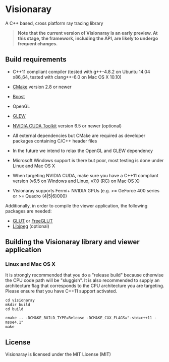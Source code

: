 Visionaray
==========

A C++ based, cross platform ray tracing library

> **Note that the current version of Visionaray is an early preview. At this stage, the framework, including the API, are likely to undergo frequent changes.**

Build requirements
------------------

- C++11 compliant compiler
   (tested with g++-4.8.2 on Ubuntu 14.04 x86_64,
    tested with clang++-6.0 on Mac OS X 10.10)

- [CMake][1] version 2.8 or newer
- [Boost][2]
- OpenGL
- [GLEW][3]
- [NVIDIA CUDA Toolkit][4] version 6.5 or newer (optional)

- All external dependencies but CMake are required as developer packages containing C/C++ header files
- In the future we intend to relax the OpenGL and GLEW dependency
- Microsoft Windows support is there but poor, most testing is done under Linux and Mac OS X
- When targeting NVIDIA CUDA, make sure you have a C++11 compliant version (v6.5 on Windows and Linux, v7.0 (RC) on Mac OS X)
- Visionaray supports Fermi+ NVIDIA GPUs (e.g. >= GeForce 400 series or >= Quadro {4|5|6}000)

Additionally, in order to compile the viewer application, the following packages are needed:

- [GLUT][5] or [FreeGLUT][6]
- [Libjpeg][7] (optional)



Building the Visionaray library and viewer application
------------------------------------------------------

### Linux and Mac OS X

It is strongly recommended that you do a "release build" because otherwise the CPU code path will be "sluggish".
It is also recommended to supply an architecture flag that corresponds to the CPU architecture you are targeting.
Please ensure that you have C++11 support activated.

```Shell
cd visionaray
mkdir build
cd build

cmake .. -DCMAKE_BUILD_TYPE=Release -DCMAKE_CXX_FLAGS="-std=c++11 -msse4.1"
make
```

License
-------

Visionaray is licensed under the MIT License (MIT)


[1]:    http://www.cmake.org/download/
[2]:    http://www.boost.org/users/download/
[3]:    http://glew.sourceforge.net/
[4]:    https://developer.nvidia.com/cuda-toolkit
[5]:    https://www.opengl.org/resources/libraries/glut/
[6]:    http://freeglut.sourceforge.net/index.php#download
[7]:    http://libjpeg.sourceforge.net/
